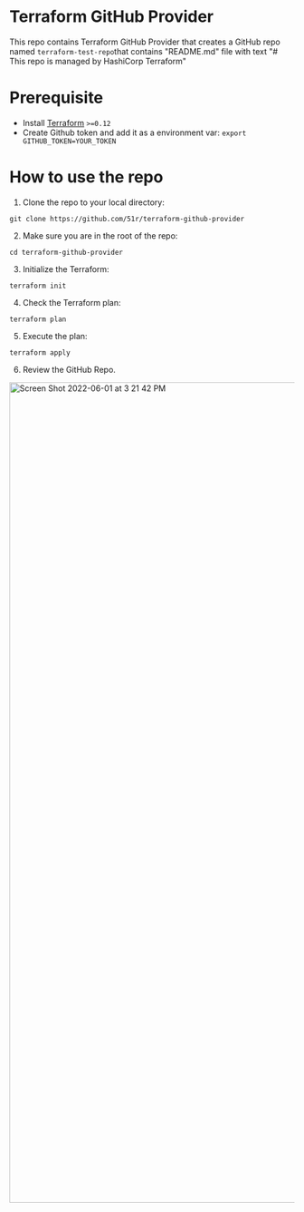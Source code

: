 # Terraform GitHub Provider

This repo contains Terraform GitHub Provider that creates a GitHub repo named `terraform-test-repo`that contains "README.md" file with text "# This repo is managed by HashiCorp Terraform"


# Prerequisite

* Install [Terraform](https://www.terraform.io/downloads.html) `>=0.12`
* Create Github token and add it as a environment var:
`export GITHUB_TOKEN=YOUR_TOKEN`

# How to use the repo


1. Clone the repo to your local directory:
```
git clone https://github.com/51r/terraform-github-provider
```

2. Make sure you are in the root of the repo:
```
cd terraform-github-provider
```

3. Initialize the Terraform:
```
terraform init
```

4. Check the Terraform plan:
```
terraform plan
```

5. Execute the plan:
```
terraform apply
```
6. Review the GitHub Repo.

<img width="1447" alt="Screen Shot 2022-06-01 at 3 21 42 PM" src="https://user-images.githubusercontent.com/52199951/171403286-8bf0afef-17c8-4f54-86b0-adb0c7c57b73.png">
